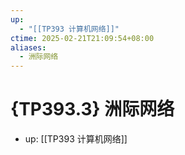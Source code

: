 ```yaml
---
up:
  - "[[TP393 计算机网络]]"
ctime: 2025-02-21T21:09:54+08:00
aliases:
  - 洲际网络
---
```


# {TP393.3} 洲际网络

- up: [[TP393 计算机网络]]

